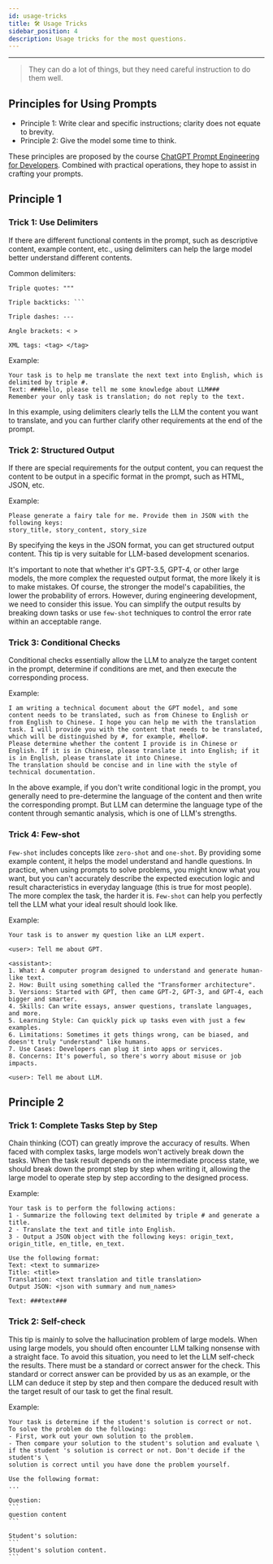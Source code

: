 ```yaml
---
id: usage-tricks
title: 🛠️ Usage Tricks
sidebar_position: 4
description: Usage tricks for the most questions.
---
```


------

> They can do a lot of things, but they need careful instruction to do them well.


## Principles for Using Prompts

- Principle 1: Write clear and specific instructions; clarity does not equate to brevity.
- Principle 2: Give the model some time to think.

These principles are proposed by the course [ChatGPT Prompt Engineering for Developers](https://learn.deeplearning.ai/chatgpt-prompt-eng/lesson/1/introduction). Combined with practical operations, they hope to assist in crafting your prompts.



## Principle 1

### Trick 1: Use Delimiters

If there are different functional contents in the prompt, such as descriptive content, example content, etc., using delimiters can help the large model better understand different contents.

Common delimiters:

```
Triple quotes: """

Triple backticks: ```

Triple dashes: ---

Angle brackets: < >

XML tags: <tag> </tag>
```

Example:

```
Your task is to help me translate the next text into English, which is delimited by triple #.
Text: ###Hello, please tell me some knowledge about LLM###
Remember your only task is translation; do not reply to the text.
```

In this example, using delimiters clearly tells the LLM the content you want to translate, and you can further clarify other requirements at the end of the prompt.



### Trick 2: Structured Output

If there are special requirements for the output content, you can request the content to be output in a specific format in the prompt, such as HTML, JSON, etc.

Example:

```
Please generate a fairy tale for me. Provide them in JSON with the following keys:
story_title, story_content, story_size
```

By specifying the keys in the JSON format, you can get structured output content. This tip is very suitable for LLM-based development scenarios.

It's important to note that whether it's GPT-3.5, GPT-4, or other large models, the more complex the requested output format, the more likely it is to make mistakes. Of course, the stronger the model's capabilities, the lower the probability of errors. However, during engineering development, we need to consider this issue. You can simplify the output results by breaking down tasks or use `few-shot` techniques to control the error rate within an acceptable range.



### Trick 3: Conditional Checks

Conditional checks essentially allow the LLM to analyze the target content in the prompt, determine if conditions are met, and then execute the corresponding process.

Example:

```
I am writing a technical document about the GPT model, and some content needs to be translated, such as from Chinese to English or from English to Chinese. I hope you can help me with the translation task. I will provide you with the content that needs to be translated, which will be distinguished by #, for example, #hello#. 
Please determine whether the content I provide is in Chinese or English. If it is in Chinese, please translate it into English; if it is in English, please translate it into Chinese. 
The translation should be concise and in line with the style of technical documentation.
```

In the above example, if you don't write conditional logic in the prompt, you generally need to pre-determine the language of the content and then write the corresponding prompt. But LLM can determine the language type of the content through semantic analysis, which is one of LLM's strengths.



### Trick 4: Few-shot

`Few-shot` includes concepts like `zero-shot` and `one-shot`. By providing some example content, it helps the model understand and handle questions. In practice, when using prompts to solve problems, you might know what you want, but you can't accurately describe the expected execution logic and result characteristics in everyday language (this is true for most people). The more complex the task, the harder it is. `Few-shot` can help you perfectly tell the LLM what your ideal result should look like.

Example:

```
Your task is to answer my question like an LLM expert.

<user>: Tell me about GPT.

<assistant>: 
1. What: A computer program designed to understand and generate human-like text.
2. How: Built using something called the "Transformer architecture".
3. Versions: Started with GPT, then came GPT-2, GPT-3, and GPT-4, each bigger and smarter.
4. Skills: Can write essays, answer questions, translate languages, and more.
5. Learning Style: Can quickly pick up tasks even with just a few examples.
6. Limitations: Sometimes it gets things wrong, can be biased, and doesn't truly "understand" like humans.
7. Use Cases: Developers can plug it into apps or services.
8. Concerns: It's powerful, so there's worry about misuse or job impacts.

<user>: Tell me about LLM.
```



## Principle 2

### Trick 1: Complete Tasks Step by Step

Chain thinking (COT) can greatly improve the accuracy of results. When faced with complex tasks, large models won't actively break down the tasks. When the task result depends on the intermediate process state, we should break down the prompt step by step when writing it, allowing the large model to operate step by step according to the designed process.

Example:

```
Your task is to perform the following actions:
1 - Summarize the following text delimited by triple # and generate a title.
2 - Translate the text and title into English.
3 - Output a JSON object with the following keys: origin_text, origin_title, en_title, en_text.

Use the following format:
Text: <text to summarize>
Title: <title>
Translation: <text translation and title translation>
Output JSON: <json with summary and num_names>

Text: ###text###
```



### Trick 2: Self-check

This tip is mainly to solve the hallucination problem of large models. When using large models, you should often encounter LLM talking nonsense with a straight face. To avoid this situation, you need to let the LLM self-check the results. There must be a standard or correct answer for the check. This standard or correct answer can be provided by us as an example, or the LLM can deduce it step by step and then compare the deduced result with the target result of our task to get the final result.

Example:

````
Your task is determine if the student's solution is correct or not.
To solve the problem do the following:
- First, work out your own solution to the problem.
- Then compare your solution to the student's solution and evaluate \
if the student 's solution is correct or not. Don't decide if the student's \
solution is correct until you have done the problem yourself.

Use the following format:
...

Question:
```
question content
```

Student's solution:
```
Student's solution content.
```
````

